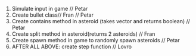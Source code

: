 1. Simulate input in game // Petar
2. Create bullet class// Fran // Petar
3. Create contains method in asteroid (takes vector and returns boolean) // Petar
4. Create split method in asteroid(returns 2 asteroids) // Fran
5. Create spawn method in game to randomly spawn asteroids // Petar
6. AFTER ALL ABOVE: create step function // Lovro
